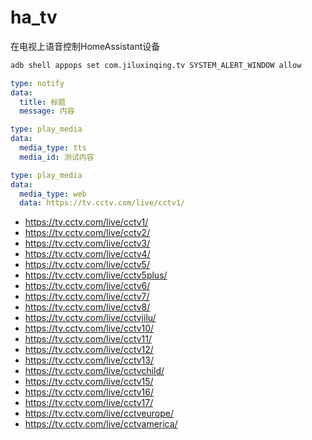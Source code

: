 # ha_tv
在电视上语音控制HomeAssistant设备

```bash
adb shell appops set com.jiluxinqing.tv SYSTEM_ALERT_WINDOW allow
```

```yaml
type: notify
data:
  title: 标题
  message: 内容
```

```yaml
type: play_media
data:
  media_type: tts
  media_id: 测试内容
```

```yaml
type: play_media
data:
  media_type: web
  data: https://tv.cctv.com/live/cctv1/
```

- https://tv.cctv.com/live/cctv1/
- https://tv.cctv.com/live/cctv2/
- https://tv.cctv.com/live/cctv3/
- https://tv.cctv.com/live/cctv4/
- https://tv.cctv.com/live/cctv5/
- https://tv.cctv.com/live/cctv5plus/
- https://tv.cctv.com/live/cctv6/
- https://tv.cctv.com/live/cctv7/
- https://tv.cctv.com/live/cctv8/
- https://tv.cctv.com/live/cctvjilu/
- https://tv.cctv.com/live/cctv10/
- https://tv.cctv.com/live/cctv11/
- https://tv.cctv.com/live/cctv12/
- https://tv.cctv.com/live/cctv13/
- https://tv.cctv.com/live/cctvchild/
- https://tv.cctv.com/live/cctv15/
- https://tv.cctv.com/live/cctv16/
- https://tv.cctv.com/live/cctv17/
- https://tv.cctv.com/live/cctveurope/
- https://tv.cctv.com/live/cctvamerica/